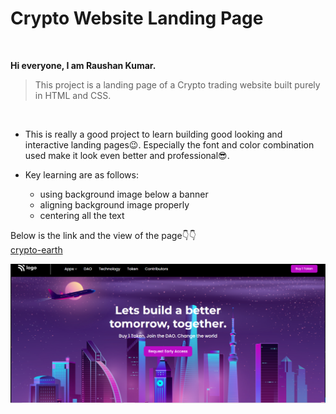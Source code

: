# Crypto Website Landing Page
<br>

**Hi everyone, I am Raushan Kumar.**
<br>

>This project is a landing page of a Crypto trading website built purely in HTML and CSS.

<br>

- This is really a good project to learn building good looking and interactive landing pages😉. Especially the font and color combination used make it look even better and professional😎.

- Key learning are as follows:
    - using background image below a banner
    - aligning background image properly
    - centering all the text


Below is the link and the view of the page👇👇
<br>
[crypto-earth](https://crypto-earth.netlify.app/)

![cryptoverse](./project5css.png)